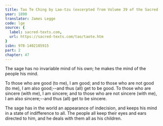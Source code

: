 ```yaml
---
title: Tao Te Ching by Lao-tzu (excerpted from Volume 39 of the Sacred Books of the East.)
year: 1890
translator: James Legge
code: lge
source: {
  label: sacred-texts.com,
  url: https://sacred-texts.com/tao/taote.htm
}
isbn: 978-1402185915
part: 2
chapter: 47
---
```

The sage has no invariable mind of his own; he makes the mind of the people his mind. 

To those who are good (to me), I am good; and to those who are not good (to me), I am also good;--and thus (all) get to be good.
To those who are sincere (with me), I am sincere; and to those who are not sincere (with me), I am also sincere;--and thus (all) get to be sincere. 

The sage has in the world an appearance of indecision, and keeps his mind in a state of indifference to all. The people all keep their eyes and ears directed to him, and he deals with them all as his children.